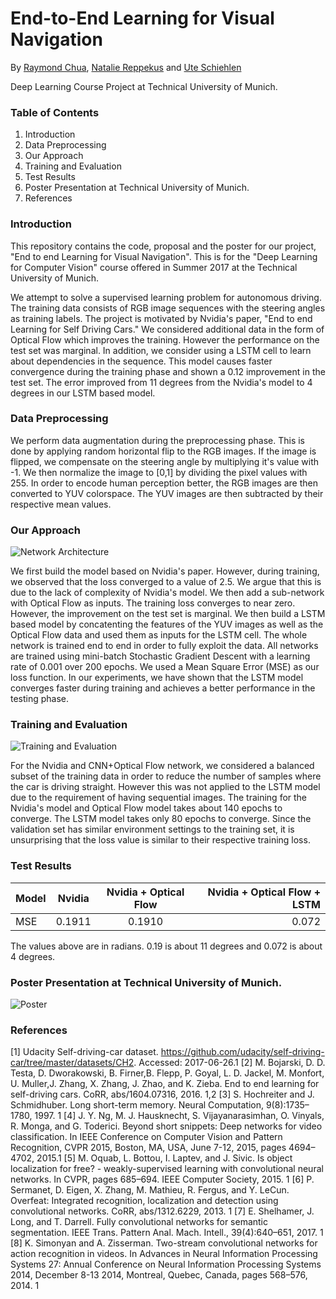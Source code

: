 # End-to-End Learning for Visual Navigation
By [Raymond Chua](https://github.com/raymondchua), [Natalie Reppekus](https://github.com/Natalie1993) and [Ute Schiehlen](https://github.com/uteschiehlen/)

Deep Learning Course Project at Technical University of Munich.

### Table of Contents
1. Introduction
2. Data Preprocessing
3. Our Approach
4. Training and Evaluation
6. Test Results
7. Poster Presentation at Technical University of Munich.
8. References


### Introduction

This repository contains the code, proposal and the poster for our project, "End to end Learning for Visual Navigation". This is for the "Deep Learning for Computer Vision" course offered in Summer 2017 at the Technical University of Munich. 

We attempt to solve a supervised learning problem for autonomous driving. The training data consists of RGB image sequences with the steering angles as training labels. The project is motivated by Nvidia's paper, "End to end Learning for Self Driving Cars." We considered additional data in the form of Optical Flow which improves the training. However the performance on the test set was marginal. In addition, we consider using a LSTM cell to learn about dependencies in the sequence. This model causes faster convergence during the training phase and shown a 0.12 improvement in the test set. The error improved from 11 degrees from the Nvidia's model to 4 degrees in our LSTM based model. 

### Data Preprocessing
We perform data augmentation during the preprocessing phase. This is done by applying random horizontal flip to the RGB images. If the image is flipped, we compensate on the steering angle by multiplying it's value with -1. We then normalize the image to [0,1] by dividing the pixel values with 255. In order to encode human perception better, the RGB images are then converted to YUV colorspace. The YUV images are then subtracted by their respective mean values. 

### Our Approach
![Network Architecture](https://github.com/uteschiehlen/dlcv_visnav/blob/master/poster/images/modelOpt.png "Nvidia, Nvidia + Optical Flow, CNN + Optical Flow + LSTM")

We first build the model based on Nvidia's paper. However, during training, we observed that the loss converged to a value of 2.5. We argue that this is due to the lack of complexity of Nvidia's model. We then add a sub-network with Optical Flow as inputs. The training loss converges to near zero. However, the improvement on the test set is marginal. We then build a LSTM based model by concatenting the features of the YUV images as well as the Optical Flow data and used them as inputs for the LSTM cell. The whole network is trained end to end in order to fully exploit the data. All networks are trained using mini-batch Stochastic Gradient Descent with a learning rate of 0.001 over 200 epochs. We used a Mean Square Error (MSE) as our loss function. In our experiments, we have shown that the LSTM model converges faster during training and achieves a better performance in the testing phase. 

### Training and Evaluation
![Training and Evaluation](https://github.com/uteschiehlen/dlcv_visnav/blob/master/poster/images/train_eval_v2.png "Training and Validation Loss")

For the Nvidia and CNN+Optical Flow network, we considered a balanced subset of the training data in order to reduce the number of samples where the car is driving straight. However this was not applied to the LSTM model due to the requirement of having sequential images. The training for the Nvidia's model and Optical Flow model takes about 140 epochs to converge. The LSTM model takes only 80 epochs to converge. Since the validation set has similar environment settings to the training set, it is unsurprising that the loss value is similar to their respective training loss. 

### Test Results
| Model        	| Nvidia        | Nvidia + Optical Flow | Nvidia + Optical Flow + LSTM |
| ------------- |:-------------:| :--------------------:| ----------------------------:|
| MSE     		| 0.1911 		| 0.1910				|0.072						   |

The values above are in radians. 0.19 is about 11 degrees and 0.072 is about 4 degrees.



### Poster Presentation at Technical University of Munich.
![Poster](https://github.com/uteschiehlen/dlcv_visnav/blob/master/poster/dl4cv_latex_postertemplate/poster_final.png "Poster Presentation")

### References
[1] Udacity Self-driving-car dataset. https://github.com/udacity/self-driving-car/tree/master/datasets/CH2. Accessed: 2017-06-26.1
[2] M. Bojarski, D. D. Testa, D. Dworakowski, B. Firner,B. Flepp, P. Goyal, L. D. Jackel, M. Monfort, U. Muller,J. Zhang, X. Zhang, J. Zhao, and K. Zieba. End to end learning for self-driving cars. CoRR, abs/1604.07316, 2016. 1,2
[3] S. Hochreiter and J. Schmidhuber. Long short-term memory. Neural Computation, 9(8):1735–1780, 1997. 1
[4] J. Y. Ng, M. J. Hausknecht, S. Vijayanarasimhan, O. Vinyals, R. Monga, and G. Toderici. Beyond short snippets: Deep networks for video classification. In IEEE Conference on Computer Vision and Pattern Recognition, CVPR 2015, Boston, MA, USA, June 7-12, 2015, pages 4694–4702, 2015.1
[5] M. Oquab, L. Bottou, I. Laptev, and J. Sivic. Is object localization for free? - weakly-supervised learning with convolutional
neural networks. In CVPR, pages 685–694. IEEE Computer Society, 2015. 1
[6] P. Sermanet, D. Eigen, X. Zhang, M. Mathieu, R. Fergus, and Y. LeCun. Overfeat: Integrated recognition, localization and detection using convolutional networks. CoRR, abs/1312.6229, 2013. 1
[7] E. Shelhamer, J. Long, and T. Darrell. Fully convolutional networks for semantic segmentation. IEEE Trans. Pattern Anal. Mach. Intell., 39(4):640–651, 2017. 1
[8] K. Simonyan and A. Zisserman. Two-stream convolutional networks for action recognition in videos. In Advances in Neural Information Processing Systems 27: Annual Conference on Neural Information Processing Systems 2014, December 8-13 2014, Montreal, Quebec, Canada, pages 568–576, 2014. 1